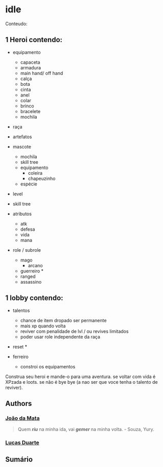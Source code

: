 # idle
Conteudo:  
## 1 Heroi contendo:  
* equipamento  
    * capaceta
    * armadura
    * main hand/ off hand
    * calça
    * bota
    * cinta
    * anel
    * colar
    * brinco
    * bracelete
    * mochila

* raça
* artefatos

* mascote
    * mochila
    * skill tree
    * equipamento
        * coleira
        * chapeuzinho
    * espécie

* level
* skill tree
* atributos  
    * atk
    * defesa
    * vida
    * mana

* role / subrole
    * mago
        * arcano 
    * guerreiro
        * 
    * ranged
    * assassino
## 1 lobby contendo:
* talentos
    * chance de item dropado ser permanente
    * mais xp quando volta
    * reviver com penalidade de lvl / ou revives limitados
    * poder usar role independente da raça

* reset
    * 
* ferreiro
    * constroi os equipamentos  

Construa seu heroi e mande-o para uma aventura. se voltar com vida é XPzada e loots. se não é bye bye (a nao ser que voce tenha o talento de reviver).




## Authors

### [João da Mata][JF]

> Quem _**riu**_ na minha ida, vai _**gemer**_ na minha volta. - Souza, Yury.

### [Lucas Duarte][LD]


## Sumário


[JF]: https://github.com/ocorvu
[LD]: https://github.com/ChronoTrigo